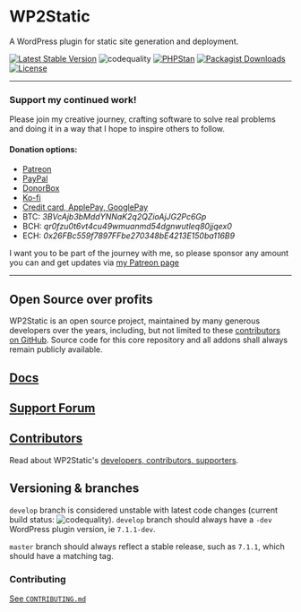 # WP2Static

A WordPress plugin for static site generation and deployment.

[![Latest Stable Version](https://poser.pugx.org/leonstafford/wp2static/v)](//packagist.org/packages/leonstafford/wp2static)
![codequality](https://github.com/leonstafford/wp2static/workflows/codequality/badge.svg?branch=master)
[![PHPStan](https://img.shields.io/badge/PHPStan-enabled-239922)](https://github.com/phpstan/phpstan)
[![Packagist Downloads](https://poser.pugx.org/leonstafford/wp2static/downloads)](//packagist.org/packages/leonstafford/wp2static)
[![License](https://poser.pugx.org/leonstafford/wp2static/license)](//packagist.org/packages/leonstafford/wp2static)

---

### Support my continued work!

Please join my creative journey, crafting software to solve real problems and doing it in a way that I hope to inspire others to follow.

#### Donation options:

 - [Patreon](https://www.patreon.com/leonstafford)
 - [PayPal](https://paypal.me/ljsdotdev)
 - [DonorBox](https://donorbox.org/leonstafford)
 - [Ko-fi](https://ko-fi.com/leonstafford)
 - [Credit card, ApplePay, GooglePay](https://ljs.dev)
 - BTC: *3BVcAjb3bMddYNNaK2q2QZioAjJG2Pc6Gp*
 - BCH: *qr0fzu0t6vt4cu49wmuanmd54dgnwutleq80jjqex0*
 - ECH: *0x26FBc559f7897FFbe270348bE4213E150ba116B9* 

I want you to be part of the journey with me, so please sponsor any amount you can and get updates via [my Patreon page](https://www.patreon.com/leonstafford)

---

## Open Source over profits

WP2Static is an open source project, maintained by many generous developers over the years, including, but not limited to these [contributors on GitHub](https://github.com/WP2Static/wp2static/graphs/contributors). Source code for this core repository and all addons shall always remain publicly available.

## [Docs](https://wp2static.com)

## [Support Forum](https://staticword.press/c/wordpress-static-site-generators/wp2static/)

## [Contributors](https://wp2static.com/contributors)

Read about WP2Static's [developers, contributors, supporters](https://wp2static.com/contributors).

## Versioning & branches

`develop` branch is considered unstable with latest code changes (current build status: ![codequality](https://github.com/leonstafford/wp2static/workflows/codequality/badge.svg?branch=develop)). `develop` branch should always have a `-dev` WordPress plugin version, ie `7.1.1-dev`.

`master` branch should always reflect a stable release, such as `7.1.1`, which should have a matching tag.

### Contributing

[See `CONTRIBUTING.md`](./CONTRIBUTING.md)


